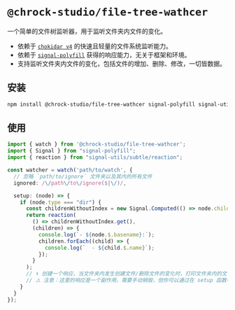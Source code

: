 # `@chrock-studio/file-tree-wathcer`

一个简单的文件树监听器，用于监听文件夹内文件的变化。

- 依赖于 [`chokidar v4`](https://www.npmjs.com/package/chokidar) 的快速且轻量的文件系统监听能力。
- 依赖于 [`signal-polyfill`](https://www.npmjs.com/package/signal-polyfill) 获得的响应能力，无关于框架和环境。
- 支持监听文件夹内文件的变化，包括文件的增加、删除、修改，一切皆数据。

## 安装

```bash
npm install @chrock-studio/file-tree-wathcer signal-polyfill signal-utils chokidar
```

## 使用

```typescript
import { watch } from '@chrock-studio/file-tree-wathcer';
import { Signal } from "signal-polyfill";
import { reaction } from "signal-utils/subtle/reaction";

const watcher = watch('path/to/watch', {
  // 忽略 `path/to/ignore` 文件夹以及其内的所有文件
  ignored: /\/path\/to\/ignore($|\/)/,

  setup: (node) => {
    if (node.type === "dir") {
      const childrenWithoutIndex = new Signal.Computed(() => node.children.filter((child) => !/^index.(j|t)sx?$/.test(child.name)));
      return reaction(
        () => childrenWithoutIndex.get(),
        (children) => {
          console.log(`- ${node.$.basename}:`);
          children.forEach((child) => {
            console.log(`  - ${child.$.name}`);
          });
        }
      );
      // ⬆️ 创建一个响应，当文件夹内发生创建文件/删除文件的变化时，打印文件夹内的文件列表。
      // ⚠️ 注意：这里的响应是一个副作用，需要手动销毁，但你可以通过在 setup 函数中返回一个销毁函数来实现自动销毁。
    }
  }
});
